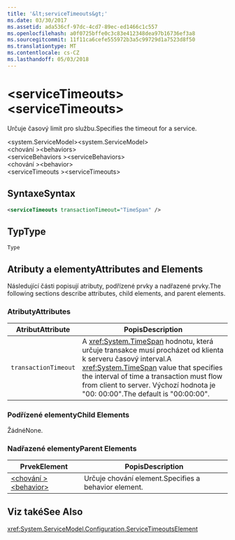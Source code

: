 ```yaml
---
title: '&lt;serviceTimeouts&gt;'
ms.date: 03/30/2017
ms.assetid: ada536cf-97dc-4cd7-89ec-ed1466c1c557
ms.openlocfilehash: a0f0725bffe0c3c83e412348dea97b16736ef3a8
ms.sourcegitcommit: 11f11ca6cefe555972b3a5c99729d1a7523d8f50
ms.translationtype: MT
ms.contentlocale: cs-CZ
ms.lasthandoff: 05/03/2018
---
```

# <a name="ltservicetimeoutsgt"></a><span data-ttu-id="d179c-102">&lt;serviceTimeouts&gt;</span><span class="sxs-lookup"><span data-stu-id="d179c-102">&lt;serviceTimeouts&gt;</span></span>
<span data-ttu-id="d179c-103">Určuje časový limit pro službu.</span><span class="sxs-lookup"><span data-stu-id="d179c-103">Specifies the timeout for a service.</span></span>  
  
 <span data-ttu-id="d179c-104">\<system.ServiceModel></span><span class="sxs-lookup"><span data-stu-id="d179c-104">\<system.ServiceModel></span></span>  
<span data-ttu-id="d179c-105">\<chování ></span><span class="sxs-lookup"><span data-stu-id="d179c-105">\<behaviors></span></span>  
<span data-ttu-id="d179c-106">\<serviceBehaviors ></span><span class="sxs-lookup"><span data-stu-id="d179c-106">\<serviceBehaviors></span></span>  
<span data-ttu-id="d179c-107">\<chování ></span><span class="sxs-lookup"><span data-stu-id="d179c-107">\<behavior></span></span>  
<span data-ttu-id="d179c-108">\<serviceTimeouts ></span><span class="sxs-lookup"><span data-stu-id="d179c-108">\<serviceTimeouts></span></span>  
  
## <a name="syntax"></a><span data-ttu-id="d179c-109">Syntaxe</span><span class="sxs-lookup"><span data-stu-id="d179c-109">Syntax</span></span>  
  
```xml  
<serviceTimeouts transactionTimeout="TimeSpan" />  
```  
  
## <a name="type"></a><span data-ttu-id="d179c-110">Typ</span><span class="sxs-lookup"><span data-stu-id="d179c-110">Type</span></span>  
 `Type`  
  
## <a name="attributes-and-elements"></a><span data-ttu-id="d179c-111">Atributy a elementy</span><span class="sxs-lookup"><span data-stu-id="d179c-111">Attributes and Elements</span></span>  
 <span data-ttu-id="d179c-112">Následující části popisují atributy, podřízené prvky a nadřazené prvky.</span><span class="sxs-lookup"><span data-stu-id="d179c-112">The following sections describe attributes, child elements, and parent elements.</span></span>  
  
### <a name="attributes"></a><span data-ttu-id="d179c-113">Atributy</span><span class="sxs-lookup"><span data-stu-id="d179c-113">Attributes</span></span>  
  
|<span data-ttu-id="d179c-114">Atribut</span><span class="sxs-lookup"><span data-stu-id="d179c-114">Attribute</span></span>|<span data-ttu-id="d179c-115">Popis</span><span class="sxs-lookup"><span data-stu-id="d179c-115">Description</span></span>|  
|---------------|-----------------|  
|`transactionTimeout`|<span data-ttu-id="d179c-116">A <xref:System.TimeSpan> hodnotu, která určuje transakce musí procházet od klienta k serveru časový interval.</span><span class="sxs-lookup"><span data-stu-id="d179c-116">A <xref:System.TimeSpan> value that specifies the interval of time a transaction must flow from client to server.</span></span> <span data-ttu-id="d179c-117">Výchozí hodnota je "00: 00:00".</span><span class="sxs-lookup"><span data-stu-id="d179c-117">The default is "00:00:00".</span></span>|  
  
### <a name="child-elements"></a><span data-ttu-id="d179c-118">Podřízené elementy</span><span class="sxs-lookup"><span data-stu-id="d179c-118">Child Elements</span></span>  
 <span data-ttu-id="d179c-119">Žádné</span><span class="sxs-lookup"><span data-stu-id="d179c-119">None.</span></span>  
  
### <a name="parent-elements"></a><span data-ttu-id="d179c-120">Nadřazené elementy</span><span class="sxs-lookup"><span data-stu-id="d179c-120">Parent Elements</span></span>  
  
|<span data-ttu-id="d179c-121">Prvek</span><span class="sxs-lookup"><span data-stu-id="d179c-121">Element</span></span>|<span data-ttu-id="d179c-122">Popis</span><span class="sxs-lookup"><span data-stu-id="d179c-122">Description</span></span>|  
|-------------|-----------------|  
|[<span data-ttu-id="d179c-123">\<chování ></span><span class="sxs-lookup"><span data-stu-id="d179c-123">\<behavior></span></span>](../../../../../docs/framework/configure-apps/file-schema/wcf/behavior-of-endpointbehaviors.md)|<span data-ttu-id="d179c-124">Určuje chování element.</span><span class="sxs-lookup"><span data-stu-id="d179c-124">Specifies a behavior element.</span></span>|  
  
## <a name="see-also"></a><span data-ttu-id="d179c-125">Viz také</span><span class="sxs-lookup"><span data-stu-id="d179c-125">See Also</span></span>  
 <xref:System.ServiceModel.Configuration.ServiceTimeoutsElement>
